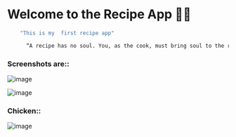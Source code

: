 
# Welcome to the Recipe App 🍔😋

```sh
    "This is my  first recipe app"
```

```sh
      “A recipe has no soul. You, as the cook, must bring soul to the recipe.”
```

### Screenshots are::

![image](https://github.com/dollpriyanka/Recipes/assets/91906722/78b47748-5ef3-4839-9cf2-d5d8a25669d5)

![image](https://github.com/dollpriyanka/Recipes/assets/91906722/4c29f4e1-0ef1-417a-990c-af612531e21e)

### Chicken::

![image](https://github.com/dollpriyanka/Recipes/assets/91906722/6f0db5e8-0cea-4ba6-b0d6-098ddb510fd7)





 

